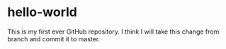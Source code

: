# hello-world
This is my first ever GitHub repository.
I think I will take this change from branch and commit it to master.
